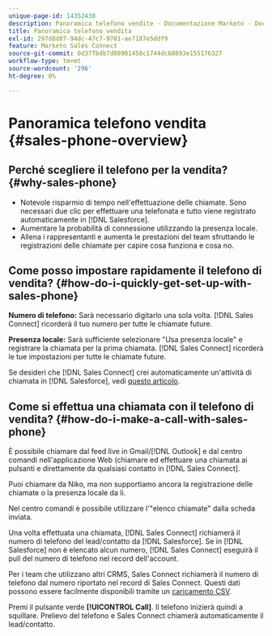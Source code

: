 ```yaml
---
unique-page-id: 14352438
description: Panoramica telefono vendite - Documentazione Marketo - Documentazione del prodotto
title: Panoramica telefono vendita
exl-id: 297d8d87-94dc-47c7-9781-ae7187e5ddf9
feature: Marketo Sales Connect
source-git-commit: 0d37fbdb7d08901458c1744dc68893e155176327
workflow-type: tm+mt
source-wordcount: '296'
ht-degree: 0%

---
```


# Panoramica telefono vendita {#sales-phone-overview}

## Perché scegliere il telefono per la vendita? {#why-sales-phone}

* Notevole risparmio di tempo nell&#39;effettuazione delle chiamate. Sono necessari due clic per effettuare una telefonata e tutto viene registrato automaticamente in [!DNL Salesforce].
* Aumentare la probabilità di connessione utilizzando la presenza locale.
* Allena i rappresentanti e aumenta le prestazioni del team sfruttando le registrazioni delle chiamate per capire cosa funziona e cosa no.

## Come posso impostare rapidamente il telefono di vendita? {#how-do-i-quickly-get-set-up-with-sales-phone}

**Numero di telefono:** Sarà necessario digitarlo una sola volta. [!DNL Sales Connect] ricorderà il tuo numero per tutte le chiamate future.

**Presenza locale:** Sarà sufficiente selezionare &quot;Usa presenza locale&quot; e registrare la chiamata per la prima chiamata. [!DNL Sales Connect] ricorderà le tue impostazioni per tutte le chiamate future.

Se desideri che [!DNL Sales Connect] crei automaticamente un&#39;attività di chiamata in [!DNL Salesforce], vedi [questo articolo](/help/marketo/product-docs/marketo-sales-connect/phone/calls-arent-logging-to-salesforce.md).

## Come si effettua una chiamata con il telefono di vendita? {#how-do-i-make-a-call-with-sales-phone}

È possibile chiamare dal feed live in Gmail/[!DNL Outlook] e dal centro comandi nell&#39;applicazione Web (chiamare ed effettuare una chiamata ai pulsanti e direttamente da qualsiasi contatto in [!DNL Sales Connect].

Puoi chiamare da Niko, ma non supportiamo ancora la registrazione delle chiamate o la presenza locale da lì.

Nel centro comandi è possibile utilizzare l&#39;&quot;elenco chiamate&quot; dalla scheda inviata.

Una volta effettuata una chiamata, [!DNL Sales Connect] richiamerà il numero di telefono del lead/contatto da [!DNL Salesforce]. Se in [!DNL Salesforce] non è elencato alcun numero, [!DNL Sales Connect] eseguirà il pull del numero di telefono nel record dell&#39;account.

Per i team che utilizzano altri CRMS, Sales Connect richiamerà il numero di telefono dal numero riportato nel record di Sales Connect. Questi dati possono essere facilmente disponibili tramite un [caricamento CSV](/help/marketo/product-docs/marketo-sales-connect/people/managing-contacts/import-contacts-via-csv.md).

Premi il pulsante verde **[!UICONTROL Call]**. Il telefono inizierà quindi a squillare. Prelievo del telefono e Sales Connect chiamerà automaticamente il lead/contatto.
